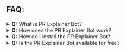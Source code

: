 ## FAQ:

<details>
  <summary>
    <b>Q:</b> What is PR Explainer Bot?
  </summary>
  <p class="pl-3">
    <b>A:</b> The PR Explainer Bot is a GitHub bot that automatically analyzes pull requests when they are
    created, providing a comprehensive explanation of the changes made. Its intelligent language understanding
    delivers high-quality insights and change summaries to streamline the code review process.
  </p>
</details>
<details>
  <summary>
    <b>Q:</b> How does the PR Explainer Bot work?
  </summary>
  <p class="pl-3">
    <b>A:</b> The PR Explainer Bot uses the OpenAI API to analyze pull requests. The bot is able to understand
    the code and the changes
    made, and it can generate high-quality explanations and summaries.
  </p>
</details>
<!-- <hr /> -->
<details>
  <summary>
    <b>Q:</b> How do I install the PR Explainer Bot?
  </summary>
  <p class="pl-3">
    <b>A:</b> Follow these step-by-step instructions:
  <ol class="list-decimal pl-8">
    <li>
      Go to the GitHub Marketplace and search for 'PR Explainer Bot'.
    </li>
    <li>
      Click on the bot and select 'Set up a plan'.
    </li>
    <li>
      Choose the desired plan (free or paid) and click on 'Install it'.
    </li>
    <li>
      Grant the bot permission to access your repositories.
    </li>
  </ol>
  </p>
</details>
<details>
  <summary>
    <b>Q:</b> Is the PR Explainer Bot available for free?
  </summary>
  <p class="pl-3">
    <b>A:</b> Yes, the PR Explainer Bot offers a free plan that uses <code
      class="p-[2px] rounded bg-red-100 text-black">GPT-3.5-turbo</code> to analyze your pull requests. It
    provides high-quality explanations and change summaries. A premium plan with <code
      class="p-[2px] rounded bg-red-100 text-black">GPT-4</code> is coming soon, offering
    more advanced and in-depth analysis.
  </p>
</details>